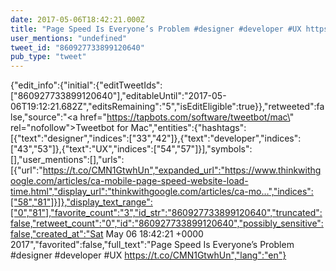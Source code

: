 ```yaml
---
date: 2017-05-06T18:42:21.000Z
title: "Page Speed Is Everyone’s Problem #designer #developer #UX https://t.co/CMN1GtwhUn″"
user_mentions: "undefined"
tweet_id: "860927733899120640"
pub_type: "tweet"
---
```

{"edit_info":{"initial":{"editTweetIds":["860927733899120640"],"editableUntil":"2017-05-06T19:12:21.682Z","editsRemaining":"5","isEditEligible":true}},"retweeted":false,"source":"<a href=\"https://tapbots.com/software/tweetbot/mac\" rel=\"nofollow\">Tweetbot for Mac</a>","entities":{"hashtags":[{"text":"designer","indices":["33","42"]},{"text":"developer","indices":["43","53"]},{"text":"UX","indices":["54","57"]}],"symbols":[],"user_mentions":[],"urls":[{"url":"https://t.co/CMN1GtwhUn","expanded_url":"https://www.thinkwithgoogle.com/articles/ca-mobile-page-speed-website-load-time.html","display_url":"thinkwithgoogle.com/articles/ca-mo…","indices":["58","81"]}]},"display_text_range":["0","81"],"favorite_count":"3","id_str":"860927733899120640","truncated":false,"retweet_count":"0","id":"860927733899120640","possibly_sensitive":false,"created_at":"Sat May 06 18:42:21 +0000 2017","favorited":false,"full_text":"Page Speed Is Everyone’s Problem #designer #developer #UX https://t.co/CMN1GtwhUn","lang":"en"}

